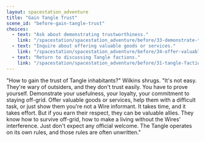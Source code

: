 ```yaml
---
layout: spacestation_adventure
title: "Gain Tangle Trust"
scene_id: "before-gain-tangle-trust"
choices:
  - text: "Ask about demonstrating trustworthiness."
    link: "/spacestation/spacestation_adventure/before/33-demonstrate-trustworthiness/"
  - text: "Inquire about offering valuable goods or services."
    link: "/spacestation/spacestation_adventure/before/34-offer-valuable-goods-services/"
  - text: "Return to discussing Tangle factions."
    link: "/spacestation/spacestation_adventure/before/31-tangle-factions/"
---
```


"How to gain the trust of Tangle inhabitants?" Wilkins shrugs. "It's not easy. They're wary of outsiders, and they don't trust easily. You have to prove yourself. Demonstrate your usefulness, your loyalty, your commitment to staying off-grid. Offer valuable goods or services, help them with a difficult task, or just show them you're not a Wire informant. It takes time, and it takes effort. But if you earn their respect, they can be valuable allies. They know how to survive off-grid, how to make a living without the Wires' interference. Just don't expect any official welcome. The Tangle operates on its own rules, and those rules are often unwritten."
